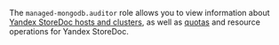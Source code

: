 The `managed-mongodb.auditor` role allows you to view information about [Yandex StoreDoc hosts and clusters](../../storedoc/concepts/index.md), as well as [quotas](../../storedoc/concepts/limits.md#mmg-quotas) and resource operations for Yandex StoreDoc.
